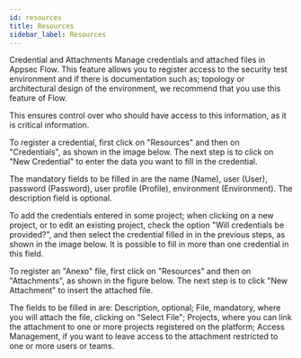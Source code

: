 ```yaml
---
id: resources
title: Resources
sidebar_label: Resources
---
```


Credential and Attachments
Manage credentials and attached files in Appsec Flow. This feature allows you to register access to the security test environment and if there is documentation such as; topology or architectural design of the environment, we recommend that you use this feature of Flow.

This ensures control over who should have access to this information, as it is critical information.

To register a credential, first click on "Resources" and then on "Credentials", as shown in the image below. The next step is to click on "New Credential" to enter the data you want to fill in the credential.

The mandatory fields to be filled in are the name (Name), user (User), password (Password), user profile (Profile), environment (Environment). The description field is optional.

To add the credentials entered in some project; when clicking on a new project, or to edit an existing project, check the option "Will credentials be provided?", and then select the credential filled in in the previous steps, as shown in the image below. It is possible to fill in more than one credential in this field.

To register an "Anexo" file, first click on "Resources" and then on "Attachments", as shown in the figure below. The next step is to click "New Attachment" to insert the attached file.

The fields to be filled in are: Description, optional; File, mandatory, where you will attach the file, clicking on "Select File"; Projects, where you can link the attachment to one or more projects registered on the platform; Access Management, if you want to leave access to the attachment restricted to one or more users or teams.

